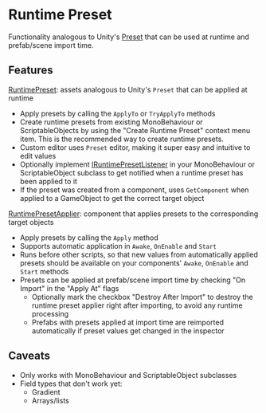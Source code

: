 # Runtime Preset
Functionality analogous to Unity's [Preset](https://docs.unity3d.com/ScriptReference/Presets.Preset.html) that can be used at runtime and prefab/scene import time.


## Features
[RuntimePreset](Runtime/RuntimePreset.cs): assets analogous to Unity's `Preset` that can be applied at runtime
- Apply presets by calling the `ApplyTo` or `TryApplyTo` methods
- Create runtime presets from existing MonoBehaviour or ScriptableObjects by using the "Create Runtime Preset" context menu item.
  This is the recommended way to create runtime presets.
- Custom editor uses `Preset` editor, making it super easy and intuitive to edit values
- Optionally implement [IRuntimePresetListener](Runtime/IRuntimePresetListener.cs) in your MonoBehaviour or ScriptableObject subclass to get notified when a runtime preset has been applied to it
- If the preset was created from a component, uses `GetComponent` when applied to a GameObject to get the correct target object

[RuntimePresetApplier](Runtime/RuntimePresetApplier.cs): component that applies presets to the corresponding target objects
- Apply presets by calling the `Apply` method
- Supports automatic application in `Awake`, `OnEnable` and `Start`
- Runs before other scripts, so that new values from automatically applied presets should be available on your components' `Awake`, `OnEnable` and `Start` methods
- Presets can be applied at prefab/scene import time by checking "On Import" in the "Apply At" flags
  + Optionally mark the checkbox "Destroy After Import" to destroy the runtime preset applier right after importing, to avoid any runtime processing
  + Prefabs with presets applied at import time are reimported automatically if preset values get changed in the inspector


## Caveats
- Only works with MonoBehaviour and ScriptableObject subclasses
- Field types that don't work yet:
  + Gradient
  + Arrays/lists
